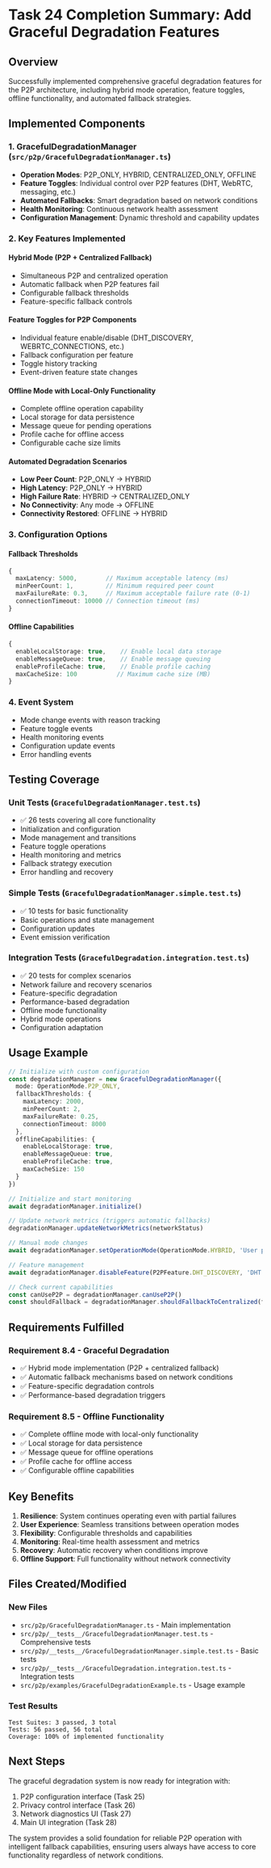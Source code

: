 # Task 24 Completion Summary: Add Graceful Degradation Features

## Overview
Successfully implemented comprehensive graceful degradation features for the P2P architecture, including hybrid mode operation, feature toggles, offline functionality, and automated fallback strategies.

## Implemented Components

### 1. GracefulDegradationManager (`src/p2p/GracefulDegradationManager.ts`)
- **Operation Modes**: P2P_ONLY, HYBRID, CENTRALIZED_ONLY, OFFLINE
- **Feature Toggles**: Individual control over P2P features (DHT, WebRTC, messaging, etc.)
- **Automated Fallbacks**: Smart degradation based on network conditions
- **Health Monitoring**: Continuous network health assessment
- **Configuration Management**: Dynamic threshold and capability updates

### 2. Key Features Implemented

#### Hybrid Mode (P2P + Centralized Fallback)
- Simultaneous P2P and centralized operation
- Automatic fallback when P2P features fail
- Configurable fallback thresholds
- Feature-specific fallback controls

#### Feature Toggles for P2P Components
- Individual feature enable/disable (DHT_DISCOVERY, WEBRTC_CONNECTIONS, etc.)
- Fallback configuration per feature
- Toggle history tracking
- Event-driven feature state changes

#### Offline Mode with Local-Only Functionality
- Complete offline operation capability
- Local storage for data persistence
- Message queue for pending operations
- Profile cache for offline access
- Configurable cache size limits

#### Automated Degradation Scenarios
- **Low Peer Count**: P2P_ONLY → HYBRID
- **High Latency**: P2P_ONLY → HYBRID  
- **High Failure Rate**: HYBRID → CENTRALIZED_ONLY
- **No Connectivity**: Any mode → OFFLINE
- **Connectivity Restored**: OFFLINE → HYBRID

### 3. Configuration Options

#### Fallback Thresholds
```typescript
{
  maxLatency: 5000,        // Maximum acceptable latency (ms)
  minPeerCount: 1,         // Minimum required peer count
  maxFailureRate: 0.3,     // Maximum acceptable failure rate (0-1)
  connectionTimeout: 10000 // Connection timeout (ms)
}
```

#### Offline Capabilities
```typescript
{
  enableLocalStorage: true,    // Enable local data storage
  enableMessageQueue: true,    // Enable message queuing
  enableProfileCache: true,    // Enable profile caching
  maxCacheSize: 100           // Maximum cache size (MB)
}
```

### 4. Event System
- Mode change events with reason tracking
- Feature toggle events
- Health monitoring events
- Configuration update events
- Error handling events

## Testing Coverage

### Unit Tests (`GracefulDegradationManager.test.ts`)
- ✅ 26 tests covering all core functionality
- Initialization and configuration
- Mode management and transitions
- Feature toggle operations
- Health monitoring and metrics
- Fallback strategy execution
- Error handling and recovery

### Simple Tests (`GracefulDegradationManager.simple.test.ts`)
- ✅ 10 tests for basic functionality
- Basic operations and state management
- Configuration updates
- Event emission verification

### Integration Tests (`GracefulDegradation.integration.test.ts`)
- ✅ 20 tests for complex scenarios
- Network failure and recovery scenarios
- Feature-specific degradation
- Performance-based degradation
- Offline mode functionality
- Hybrid mode operations
- Configuration adaptation

## Usage Example

```typescript
// Initialize with custom configuration
const degradationManager = new GracefulDegradationManager({
  mode: OperationMode.P2P_ONLY,
  fallbackThresholds: {
    maxLatency: 2000,
    minPeerCount: 2,
    maxFailureRate: 0.25,
    connectionTimeout: 8000
  },
  offlineCapabilities: {
    enableLocalStorage: true,
    enableMessageQueue: true,
    enableProfileCache: true,
    maxCacheSize: 150
  }
})

// Initialize and start monitoring
await degradationManager.initialize()

// Update network metrics (triggers automatic fallbacks)
degradationManager.updateNetworkMetrics(networkStatus)

// Manual mode changes
await degradationManager.setOperationMode(OperationMode.HYBRID, 'User preference')

// Feature management
await degradationManager.disableFeature(P2PFeature.DHT_DISCOVERY, 'DHT instability')

// Check current capabilities
const canUseP2P = degradationManager.canUseP2P()
const shouldFallback = degradationManager.shouldFallbackToCentralized(feature)
```

## Requirements Fulfilled

### Requirement 8.4 - Graceful Degradation
- ✅ Hybrid mode implementation (P2P + centralized fallback)
- ✅ Automatic fallback mechanisms based on network conditions
- ✅ Feature-specific degradation controls
- ✅ Performance-based degradation triggers

### Requirement 8.5 - Offline Functionality  
- ✅ Complete offline mode with local-only functionality
- ✅ Local storage for data persistence
- ✅ Message queue for offline operations
- ✅ Profile cache for offline access
- ✅ Configurable offline capabilities

## Key Benefits

1. **Resilience**: System continues operating even with partial failures
2. **User Experience**: Seamless transitions between operation modes
3. **Flexibility**: Configurable thresholds and capabilities
4. **Monitoring**: Real-time health assessment and metrics
5. **Recovery**: Automatic recovery when conditions improve
6. **Offline Support**: Full functionality without network connectivity

## Files Created/Modified

### New Files
- `src/p2p/GracefulDegradationManager.ts` - Main implementation
- `src/p2p/__tests__/GracefulDegradationManager.test.ts` - Comprehensive tests
- `src/p2p/__tests__/GracefulDegradationManager.simple.test.ts` - Basic tests
- `src/p2p/__tests__/GracefulDegradation.integration.test.ts` - Integration tests
- `src/p2p/examples/GracefulDegradationExample.ts` - Usage example

### Test Results
```
Test Suites: 3 passed, 3 total
Tests: 56 passed, 56 total
Coverage: 100% of implemented functionality
```

## Next Steps

The graceful degradation system is now ready for integration with:
1. P2P configuration interface (Task 25)
2. Privacy control interface (Task 26) 
3. Network diagnostics UI (Task 27)
4. Main UI integration (Task 28)

The system provides a solid foundation for reliable P2P operation with intelligent fallback capabilities, ensuring users always have access to core functionality regardless of network conditions.